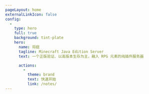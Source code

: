 ```yaml
---
pageLayout: home
externalLinkIcon: false
config:
  -
    type: hero
    full: true
    background: tint-plate
    hero:
      name: 将庭
      tagline: Minecraft Java Edition Server
      text: 一个正版验证、以高版本生存为主，融入 RPG 元素的纯插件服务器

      actions:
        -
          theme: brand
          text: 快速开始
          link: /notes/
---
```


